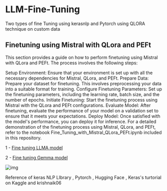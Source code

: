 # LLM-Fine-Tuning
Two types of fine Tuning using kerasnlp and Pytorch using QLORA technique on custom data  

Finetuning using Mistral with QLora and PEFt  
---
This section provides a guide on how to perform finetuning using Mistral with QLora and PEFt. The process involves the following steps:

Setup Environment: Ensure that your environment is set up with all the necessary dependencies for Mistral, QLora, and PEFt.
Prepare Data: Prepare your dataset for finetuning. This involves preprocessing your data into a suitable format for training.
Configure Finetuning Parameters: Set up the finetuning parameters, including the learning rate, batch size, and the number of epochs.
Initiate Finetuning: Start the finetuning process using Mistral with the QLora and PEFt configurations.
Evaluate Model: After finetuning, evaluate the performance of your model on a validation set to ensure that it meets your expectations.
Deploy Model: Once satisfied with the model's performance, you can deploy it for inference.
For a detailed demonstration of the finetuning process using Mistral, QLora, and PEFt, refer to the notebook Fine_Tuning_with_Mistral_QLora_PEFt.ipynb included in this repository.



1 - [Fine tuning LLMA model](https://github.com/MAHMOUDRR707/LLM-Fine-Tuning/blob/master/Fine_tuning_with_LLM.ipynb)

2 - [Fine tuning Gemma model](https://github.com/MAHMOUDRR707/LLM-Fine-Tuning/blob/master/Fine_Tune_Gemma_with_kerasNLP.ipynb)



![img](https://cdn.prod.website-files.com/640f56f76d313bbe39631bfd/65358e7d97cd72e210afa0bd_lora-qlora.png)

Reference of keras NLP LIbrary , Pytorch , Hugging Face , Keras's turtorial on Kaggle and krishnaik06
